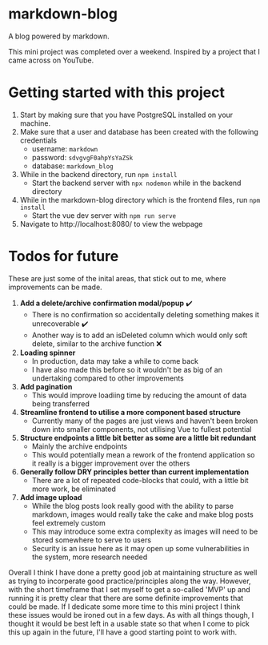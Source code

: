 # markdown-blog
A blog powered by markdown. 

This mini project was completed over a weekend. Inspired by a project that I came across on YouTube.

# Getting started with this project

1. Start by making sure that you have PostgreSQL installed on your machine.
2. Make sure that a user and database has been created with the following credentials
    - username: `markdown`
    - password: `sdvgvgF0ahpYsYaZSk`
    - database: `markdown_blog`
3. While in the backend directory, run `npm install`
    - Start the backend server with `npx nodemon` while in the backend directory
4. While in the markdown-blog directory which is the frontend files, run `npm install`
    - Start the vue dev server with `npm run serve`
5. Navigate to http://localhost:8080/ to view the webpage

# Todos for future

These are just some of the inital areas, that stick out to me, where improvements can be made.

1. __Add a delete/archive confirmation modal/popup__ ✔️
    - There is no confirmation so accidentally deleting something makes it unrecoverable ✔️
    - Another way is to add an isDeleted column which would only soft delete, similar to the archive function ❌️
3. __Loading spinner__
    - In production, data may take a while to come back
    - I have also made this before so it wouldn't be as big of an undertaking compared to other improvements
4. __Add pagination__
    - This would improve loadiing time by reducing the amount of data being transferred
5. __Streamline frontend to utilise a more component based structure__
    - Currently many of the pages are just views and haven't been broken down into smaller components, not utilising Vue to fullest potential
6. __Structure endpoints a little bit better as some are a little bit redundant__
    - Mainly the archive endpoints
    - This would potentially mean a rework of the frontend application so it really is a bigger improvement over the others
7. __Generally follow DRY principles better than current implementation__
    - There are a lot of repeated code-blocks that could, with a little bit more work, be eliminated
8. __Add image upload__
    - While the blog posts look really good with the ability to parse markdown, images would really take the cake and make blog posts feel extremely custom
    - This may introduce some extra complexity as images will need to be stored somewhere to serve to users
    - Security is an issue here as it may open up some vulnerabilities in the system, more research needed

Overall I think I have done a pretty good job at maintaining structure as well as trying to incorperate good practice/principles along the way. However, with the short timeframe that I set myself to get a so-called 'MVP' up and running it is pretty clear that there are some definite improvements that could be made. If I dedicate some more time to this mini project I think these issues would be ironed out in a few days. As with all things though, I thought it would be best left in a usable state so that when I come to pick this up again in the future, I'll have a good starting point to work with. 

